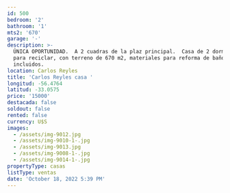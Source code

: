 ```yaml
---
id: 500
bedroom: '2'
bathroom: '1'
mts2: '670'
garage: '-'
description: >-
  ÚNICA OPORTUNIDAD.  A 2 cuadras de la plaz principal.  Casa de 2 dormitorios
  para reciclar, con terreno de 670 m2, materiales para reforma de baño y cocina
  incluidos.
location: Carlos Reyles
title: 'Carlos Reyles casa '
longitud: -56.4764
latitud: -33.0575
price: '15000'
destacada: false
soldout: false
rented: false
currency: U$S
images:
  - /assets/img-9012.jpg
  - /assets/img-9010-1-.jpg
  - /assets/img-9013.jpg
  - /assets/img-9008-1-.jpg
  - /assets/img-9014-1-.jpg
propertyType: casas
listType: ventas
date: 'October 18, 2022 5:39 PM'
---
```


